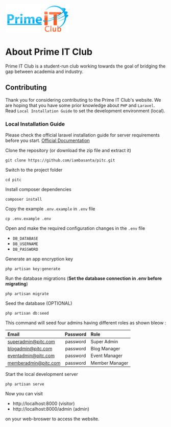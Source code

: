 [![PITC](./public/backend/images/logo/logo.png)](https://primeitclub.com)

# About Prime IT Club

Prime IT Club is a student-run club working towards the goal of bridging the gap between academia and industry.

## Contributing

Thank you for considering contributing to the Prime IT Club's website. We are hoping that you have some prior knowledge about `PHP` and `Laravel`. Read `Local Installation Guide` to set the development environment (local).

### Local Installation Guide

Please check the official laravel installation guide for server requirements before you start. [Official Documentation](https://laravel.com/docs/8.x)

Clone the repository (or download the zip file and extract it)

    git clone https://github.com/iambasanta/pitc.git

Switch to the project folder

    cd pitc

Install composer dependencies

    composer install

Copy the example `.env.example` in `.env` file

    cp .env.example .env

Open and make the required configuration changes in the `.env` file

-   `DB_DATABASE`
-   `DB_USERNAME`
-   `DB_PASSWORD`

Generate an app encryption key

    php artisan key:generate

Run the database migrations (**Set the database connection in .env before migrating**)

    php artisan migrate

Seed the database (OPTIONAL)

    php artisan db:seed

This command will seed four admins having different roles as shown bleow :

| Email                | Password | Role           |
| :------------------- | :------: | :------------- |
| superadmin@pitc.com  | password | Super Admin    |
| blogadmin@pitc.com   | password | Blog Manager   |
| eventadmin@pitc.com  | password | Event Manager  |
| memberadmin@pitc.com | password | Member Manager |

Start the local development server

    php artisan serve

Now you can visit 
- http://localhost:8000 (visitor)
- http://localhost:8000/admin (admin)

on your web-broswer to access the website.
